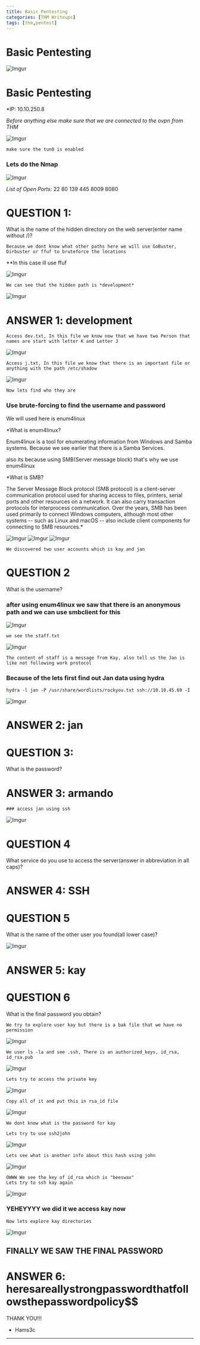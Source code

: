 ```yaml
---
title: Basic Pentesting
categories: [THM Writeups]
tags: [thm,pentest]
---
```

# Basic Pentesting



![Imgur](https://i.imgur.com/Tijps6u.png)



# Basic Pentesting

*IP: 10.10.250.8

*Before anything else make sure that we are connected to the ovpn from THM*

![Imgur](https://i.imgur.com/5kkshI0.png)

	make sure the tun0 is enabled

### Lets do the Nmap

![Imgur](https://i.imgur.com/ST3v8gn.png)


*List of Open Ports:*
22
80
139
445
8009
8080

# QUESTION 1:

What is the name of the hidden directory on the web server(enter name without /)?

	Because we dont know what other paths here we will use GoBuster, Dirbuster or ffuf to bruteforce the locations

**In this case ill use ffuf

![Imgur](https://i.imgur.com/msI295q.png)

	We can see that the hidden path is *development*

![Imgur](https://i.imgur.com/fFdtbKU.png)
# ANSWER 1: development



	Access dev.txt, In this file we know now that we have two Person that names are start with letter K and Letter J

![Imgur](https://i.imgur.com/aC1lfND.png)

	Access j.txt, In this file we know that there is an important file or anything with the path /etc/shadow
	
![Imgur](https://i.imgur.com/xduEYxq.png)

	Now lets find who they are

### Use brute-forcing to find the username and password

We will used here is enum4linux 

*What is enum4linux?

Enum4linux is a tool for enumerating information from Windows and Samba systems. Because we see earlier that there is a Samba Services.

also its because using SMB(Server message block) that's why we use enum4linux

*What is SMB?

The Server Message Block protocol (SMB protocol) is a client-server communication protocol used for sharing access to files, printers, serial ports and other resources on a network. It can also carry transaction protocols for interprocess communication. Over the years, SMB has been used primarily to connect Windows computers, although most other systems -- such as Linux and macOS -- also include client components for connecting to SMB resources.*



![Imgur](https://i.imgur.com/E779w0g.png)
![Imgur](https://i.imgur.com/pMfmFtb.png)
![Imgur](https://i.imgur.com/n6mewpq.png)

	We discovered two user accounts which is kay and jan

# QUESTION 2 

What is the username? 

### after using enum4linux we saw that there is an anonymous path and we can use smbclient for this 

![Imgur](https://i.imgur.com/2T6m1cm.png)

	we see the staff.txt

![Imgur](https://i.imgur.com/AGYhHsF.png)

	The content of staff is a message from Kay, also tell us the Jan is like not following work protocol



### Because of the lets first find out Jan data using hydra

```
hydra -l jan -P /usr/share/wordlists/rockyou.txt ssh://10.10.45.69 -I
```

![Imgur](https://i.imgur.com/9iQTiMI.png)

# ANSWER 2:  jan

# QUESTION 3: 
What is the password?

# ANSWER 3: armando

	### access jan using ssh

![Imgur](https://i.imgur.com/ITclyrW.png)


# QUESTION 4

What service do you use to access the server(answer in abbreviation in all caps)?

# ANSWER 4: SSH


# QUESTION 5

What is the name of the other user you found(all lower case)?

![Imgur](https://i.imgur.com/W8IkUS7.png)

# ANSWER 5: kay

# QUESTION 6 


What is the final password you obtain?


	We try to explore user kay but there is a bak file that we have no permission

![Imgur](https://i.imgur.com/wUxoNz1.png)

	We user ls -la and see .ssh, There is an authorized_keys, id_rsa, id_rsa.pub

![Imgur](https://i.imgur.com/nYqQzoL.png)

	Lets try to access the private key

![Imgur](https://i.imgur.com/2qW8Uyz.png)


	Copy all of it and put this in rsa_id file 


![Imgur](https://i.imgur.com/QkxvKQZ.png)

	We dont know what is the password for kay

	Lets try to use ssh2john

![Imgur](https://i.imgur.com/hEl9GVB.png)

	Lets see what is another info about this hash using john

![Imgur](https://i.imgur.com/f32p5dW.png)

	OWWW We see the key of id_rsa which is "beeswax"
	Lets try to ssh kay again

![Imgur](https://i.imgur.com/shnUq3g.png)

### YEHEYYYY we did it we access kay now 

	Now lets explore kay directories

![Imgur](https://i.imgur.com/Mue4aGE.png)

## FINALLY WE SAW THE FINAL PASSWORD

# ANSWER 6: heresareallystrongpasswordthatfollowsthepasswordpolicy$$




THANK YOU!!!
- Hams3c
---------------



